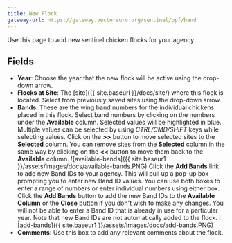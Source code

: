 ```yaml
---
title: New Flock
gateway-url: https://gateway.vectorsurv.org/sentinel/ppf/band
---
```


Use this page to add new sentinel chicken flocks for your agency.

## Fields

- **Year**: Choose the year that the new flock will be active using the drop-down arrow.
- **Flocks at Site**: The [site]({{ site.baseurl }}/docs/site/) where this flock is located. Select from previously saved sites using the drop-down arrow.
- **Bands**: These are the wing band numbers for the individual chickens placed in this flock. Select band numbers by clicking on the numbers under the **Available** column. Selected values will be highlighted in blue. Multiple values can be selected by using _CTRL/CMD/SHIFT_ keys while selecting values. Click on the **>>** button to move selected sites to the **Selected** column. You can remove sites from the **Selected** column in the same way by clicking on the **<<** button to move them back to the **Available** column.
  ![available-bands]({{ site.baseur1 }}/assets/images/docs/available-bands.PNG)
  Click the **Add Bands** link to add new Band IDs to your agency. This will pull up a pop-up box prompting you to enter new Band ID values. You can use both boxes to enter a range of numbers or enter individual numbers using either box. Click the **Add Bands** button to add the new Band IDs to the **Available Column** or the **Close** button if you don't wish to make any changes. You will not be able to enter a Band ID that is already in use for a particular year. Note that new Band IDs are not automatically added to the flock.
  ![add-bands]({{ site.baseur1 }}/assets/images/docs/add-bands.PNG)
- **Comments**: Use this box to add any relevant comments about the flock.
